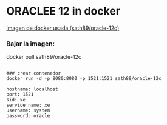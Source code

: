 # ORACLEE 12 in docker
[imagen de docker usada (sath89/oracle-12c)](https://hub.docker.com/r/sath89/oracle-12c/)


### Bajar la imagen:
docker pull sath89/oracle-12c
```

### crear contenedor
docker run -d -p 8080:8080 -p 1521:1521 sath89/oracle-12c
```

```
hostname: localhost
port: 1521
sid: xe
service name: xe
username: system
password: oracle
```